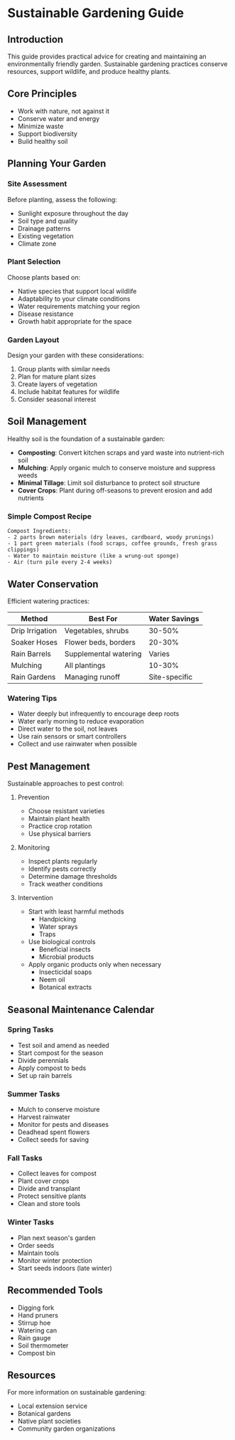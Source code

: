 # Sustainable Gardening Guide

## Introduction

This guide provides practical advice for creating and maintaining an environmentally friendly garden. Sustainable gardening practices conserve resources, support wildlife, and produce healthy plants.

## Core Principles

* Work with nature, not against it
* Conserve water and energy
* Minimize waste
* Support biodiversity
* Build healthy soil

## Planning Your Garden

### Site Assessment

Before planting, assess the following:

* Sunlight exposure throughout the day
* Soil type and quality
* Drainage patterns
* Existing vegetation
* Climate zone

### Plant Selection

Choose plants based on:

* Native species that support local wildlife
* Adaptability to your climate conditions
* Water requirements matching your region
* Disease resistance
* Growth habit appropriate for the space

### Garden Layout

Design your garden with these considerations:

1. Group plants with similar needs
2. Plan for mature plant sizes
3. Create layers of vegetation
4. Include habitat features for wildlife
5. Consider seasonal interest

## Soil Management

Healthy soil is the foundation of a sustainable garden:

* **Composting**: Convert kitchen scraps and yard waste into nutrient-rich soil
* **Mulching**: Apply organic mulch to conserve moisture and suppress weeds
* **Minimal Tillage**: Limit soil disturbance to protect soil structure
* **Cover Crops**: Plant during off-seasons to prevent erosion and add nutrients

### Simple Compost Recipe

```
Compost Ingredients:
- 2 parts brown materials (dry leaves, cardboard, woody prunings)
- 1 part green materials (food scraps, coffee grounds, fresh grass clippings)
- Water to maintain moisture (like a wrung-out sponge)
- Air (turn pile every 2-4 weeks)
```

## Water Conservation

Efficient watering practices:

| Method | Best For | Water Savings |
| ------ | -------- | ------------- |
| Drip Irrigation | Vegetables, shrubs | 30-50% |
| Soaker Hoses | Flower beds, borders | 20-30% |
| Rain Barrels | Supplemental watering | Varies |
| Mulching | All plantings | 10-30% |
| Rain Gardens | Managing runoff | Site-specific |

### Watering Tips

* Water deeply but infrequently to encourage deep roots
* Water early morning to reduce evaporation
* Direct water to the soil, not leaves
* Use rain sensors or smart controllers
* Collect and use rainwater when possible

## Pest Management

Sustainable approaches to pest control:

1. Prevention
   * Choose resistant varieties
   * Maintain plant health
   * Practice crop rotation
   * Use physical barriers

2. Monitoring
   * Inspect plants regularly
   * Identify pests correctly
   * Determine damage thresholds
   * Track weather conditions

3. Intervention
   * Start with least harmful methods
     * Handpicking
     * Water sprays
     * Traps
   * Use biological controls
     * Beneficial insects
     * Microbial products
   * Apply organic products only when necessary
     * Insecticidal soaps
     * Neem oil
     * Botanical extracts

## Seasonal Maintenance Calendar

### Spring Tasks

* Test soil and amend as needed
* Start compost for the season
* Divide perennials
* Apply compost to beds
* Set up rain barrels

### Summer Tasks

* Mulch to conserve moisture
* Harvest rainwater
* Monitor for pests and diseases
* Deadhead spent flowers
* Collect seeds for saving

### Fall Tasks

* Collect leaves for compost
* Plant cover crops
* Divide and transplant
* Protect sensitive plants
* Clean and store tools

### Winter Tasks

* Plan next season's garden
* Order seeds
* Maintain tools
* Monitor winter protection
* Start seeds indoors (late winter)

## Recommended Tools

* Digging fork
* Hand pruners
* Stirrup hoe
* Watering can
* Rain gauge
* Soil thermometer
* Compost bin

## Resources

For more information on sustainable gardening:

* Local extension service
* Botanical gardens
* Native plant societies
* Community garden organizations